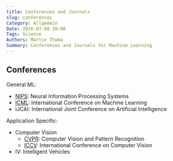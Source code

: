 ```yaml
---
title: Conferences and Journals
slug: conferences
Category: Allgemein
Date: 2016-07-08 20:00
Tags: Science
Authors: Martin Thoma
Summary: Conferences and Journals for Machine Learning
---
```


## Conferences

General ML:

* [NIPS](https://en.wikipedia.org/wiki/Conference_on_Neural_Information_Processing_Systems): Neural Information Processing Systems
* [ICML](https://en.wikipedia.org/wiki/International_Conference_on_Machine_Learning): International Conference on Machine Learning
* IJCAI: International Joint Conference on Artificial Intelligence

Application Specific:

* Computer Vision
    * [CVPR](https://en.wikipedia.org/wiki/Conference_on_Computer_Vision_and_Pattern_Recognition): Computer Vision and Pattern Recognition
    * [ICCV](https://de.wikipedia.org/wiki/ICCV): International Conference on Computer Vision
* IV: Intelligent Vehicles
